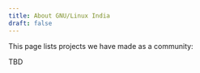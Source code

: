 ```yaml
---
title: About GNU/Linux India
draft: false
---
```

This page lists projects we have made as a community:

TBD
